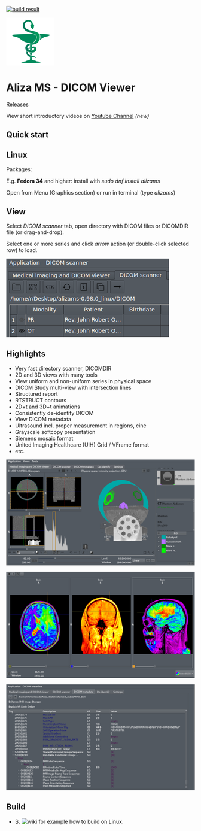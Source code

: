 [![build result](https://build.opensuse.org/projects/home:issakomi/packages/alizams/badge.svg?type=default)](https://build.opensuse.org/package/show/home:issakomi/alizams)

![Aliza MS](package/archive/usr/share/icons/hicolor/128x128/apps/alizams.png)

Aliza MS - DICOM Viewer
=======================

[Releases](https://github.com/AlizaMedicalImaging/AlizaMS/releases)

View short introductory videos on [Youtube Channel](https://www.youtube.com/channel/UCPGvoSYX7PC5XCp-81Q4MAg) _(new)_

Quick start
-----------

Linux
-----

Packages:

E.g. __Fedora 34__ and higher: install with _sudo dnf install alizams_

Open from Menu (Graphics section) or run in terminal (type _alizams_)

View
----

Select _DICOM scanner_ tab, open directory with DICOM files or DICOMDIR file (or drag-and-drop).

Select one or more series and click _arrow_ action (or double-click selected row) to load.


![Open](package/art/start0.png)


Highlights
----------

 * Very fast directory scanner, DICOMDIR
 * 2D and 3D views with many tools
 * View uniform and non-uniform series in physical space
 * DICOM Study multi-view with intersection lines
 * Structured report
 * RTSTRUCT contours
 * 2D+t and 3D+t animations
 * Consistently de-identify DICOM
 * View DICOM metadata
 * Ultrasound incl. proper measurement in regions, cine
 * Grayscale softcopy presentation
 * Siemens mosaic format
 * United Imaging Healthcare (UIH) Grid / VFrame format
 * etc.

![](https://github.com/AlizaMedicalImaging/AlizaMS/blob/master/package/art/alizams_scr1.jpg)

![](https://github.com/AlizaMedicalImaging/AlizaMS/blob/master/package/art/alizams_scr2.jpg)

![](https://github.com/AlizaMedicalImaging/AlizaMS/blob/master/package/art/alizams_scr3.jpg)

Build
-----

 * S. ![wiki](https://github.com/AlizaMedicalImaging/AlizaMS/wiki) for example how to build on Linux.

